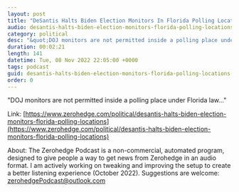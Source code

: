 ```yaml
---
layout: post
title: "DeSantis Halts Biden Election Monitors In Florida Polling Locations"
audio: desantis-halts-biden-election-monitors-florida-polling-locations-0
category: political
desc: "&quot;DOJ monitors are not permitted inside a polling place under Florida law...&quot;"
duration: 00:02:21
length: 141
datetime: Tue, 08 Nov 2022 22:05:00 +0000
tags: podcast
guid: desantis-halts-biden-election-monitors-florida-polling-locations-0
order: 0
---
```

&quot;DOJ monitors are not permitted inside a polling place under Florida law...&quot;

Link: [https://www.zerohedge.com/political/desantis-halts-biden-election-monitors-florida-polling-locations](https://www.zerohedge.com/political/desantis-halts-biden-election-monitors-florida-polling-locations)

About: The Zerohedge Podcast is a non-commercial, automated program, designed to give people a way to get news from Zerohedge in an audio format.  I am actively working on tweaking and improving the setup to create a better listening experience (October 2022).  Suggestions are welcome: [zerohedgePodcast@outlook.com](mailto:zerohedgePodcast@outlook.com)